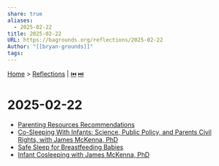 ```yaml
---
share: true
aliases:
  - 2025-02-22
title: 2025-02-22
URL: https://bagrounds.org/reflections/2025-02-22
Author: "[[bryan-grounds]]"
tags: 
---
```

[Home](../index.md) > [Reflections](./index.md) | [⏮️](./2025-02-21.md) [⏭️](./2025-02-23.md)  
# 2025-02-22  
- [Parenting Resources Recommendations](../bot-chats/parenting-resources-recommendations.md)  
- [Co-Sleeping With Infants: Science, Public Policy, and Parents Civil Rights, with James McKenna, PhD](../videos/co-sleeping-with-infants-science-public-policy-and-parents-civil-rights-with-james-mckenna-phd.md)  
- [Safe Sleep for Breastfeeding Babies](../articles/safe-sleep-for-breastfeeding-babies.md)  
- [Infant Cosleeping with James McKenna, PhD](../videos/infant-cosleeping-with-james-mckenna-phd.md)  
